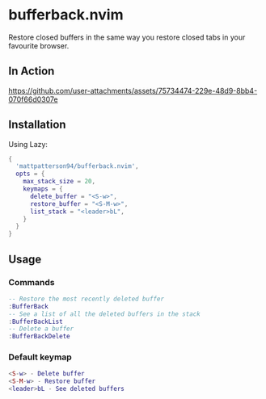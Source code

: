 # bufferback.nvim

Restore closed buffers in the same way you restore closed tabs in your favourite browser.

## In Action


https://github.com/user-attachments/assets/75734474-229e-48d9-8bb4-070f66d0307e


## Installation

Using Lazy:

```lua
{
  'mattpatterson94/bufferback.nvim',
  opts = {
    max_stack_size = 20,
    keymaps = {
      delete_buffer = "<S-w>",
      restore_buffer = "<S-M-w>",
      list_stack = "<leader>bL",
    }
  }
}
```

## Usage

### Commands

```lua
-- Restore the most recently deleted buffer
:BufferBack
-- See a list of all the deleted buffers in the stack
:BufferBackList
-- Delete a buffer
:BufferBackDelete 
```

### Default keymap

```lua
<S-w> - Delete buffer
<S-M-w> - Restore buffer
<leader>bL - See deleted buffers
```

